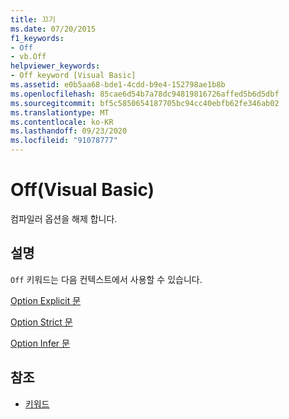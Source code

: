 ```yaml
---
title: 끄기
ms.date: 07/20/2015
f1_keywords:
- Off
- vb.Off
helpviewer_keywords:
- Off keyword [Visual Basic]
ms.assetid: e0b5aa68-bde1-4cdd-b9e4-152798ae1b8b
ms.openlocfilehash: 85cae6d54b7a78dc94819816726affed5b6d5dbf
ms.sourcegitcommit: bf5c5850654187705bc94cc40ebfb62fe346ab02
ms.translationtype: MT
ms.contentlocale: ko-KR
ms.lasthandoff: 09/23/2020
ms.locfileid: "91078777"
---
```

# <a name="off-visual-basic"></a>Off(Visual Basic)

컴파일러 옵션을 해제 합니다.  
  
## <a name="remarks"></a>설명  

 `Off` 키워드는 다음 컨텍스트에서 사용할 수 있습니다.  
  
 [Option Explicit 문](../language-reference/statements/option-explicit-statement.md)  
  
 [Option Strict 문](../language-reference/statements/option-strict-statement.md)  
  
 [Option Infer 문](../language-reference/statements/option-infer-statement.md)  
  
## <a name="see-also"></a>참조

- [키워드](../language-reference/keywords/index.md)
